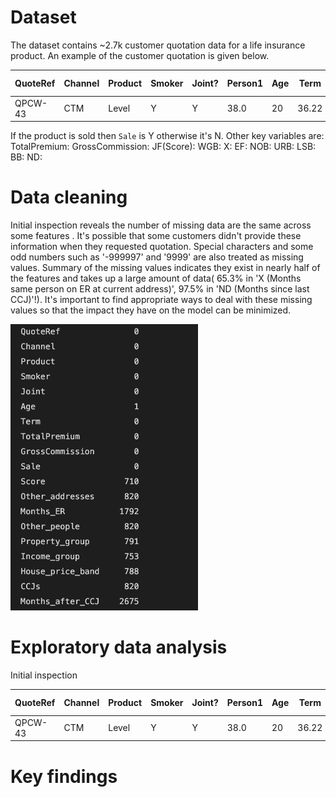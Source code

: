 # Dataset
The dataset contains ~2.7k customer quotation data for a life insurance product. An example of the customer quotation is given below. 

| QuoteRef| Channel | Product| Smoker| Joint?| Person1| Age | Term| TotalPremium|	GrossCommission|	Sale|	JF (Score)| WGB |X| EF|NOB|URB|LSB|BB|ND|
| --- |---| --- |---|--- |---|--- |---|--- |---|--- |---|--- |---|--- |---|--- |---|--- |---|
| QPCW-43 | CTM |Level|  Y |Y|38.0|20|36.22|1116.22|N|477|NaN|-999997.0|-999997.0| 17|7|5.0|-999997.0|NaN|

If the product is sold then `Sale` is Y otherwise it's N. Other key variables are:
TotalPremium:
GrossCommission:
JF(Score):
WGB:
X:
EF:
NOB:
URB:
LSB:
BB:
ND:


# Data cleaning

Initial inspection reveals the number of missing data are the same across some features . It's possible that some customers didn't provide these information when they requested quotation. Special characters and some odd numbers such as '-999997' and '9999' are also treated as missing values.
Summary of the missing values indicates they exist in nearly half of the features and takes up a large amount of data( 65.3% in 'X (Months same person on ER at current address)', 97.5% in 'ND (Months since last CCJ)'!). It's important to find appropriate ways to deal with these missing values so that the impact they have on the model can be minimized.

<img src="https://github.com/markyhu/Insurance_Sale_Prediction/blob/master/images/missing_data.png" width="300" />



# Exploratory data analysis

Initial inspection 


| QuoteRef| Channel | Product| Smoker| Joint?| Person1| Age | Term| TotalPremium|	GrossCommission|	Sale|	JF (Score)| WGB |X| EF|NOB|URB|LSB|BB|ND|
| --- |---| --- |---|--- |---|--- |---|--- |---|--- |---|--- |---|--- |---|--- |---|--- |---|
| QPCW-43 | CTM |Level|  Y |Y|38.0|20|36.22|1116.22|N|477|NaN|-999997.0|-999997.0| 17|7|5.0|-999997.0|NaN|





# Key findings
